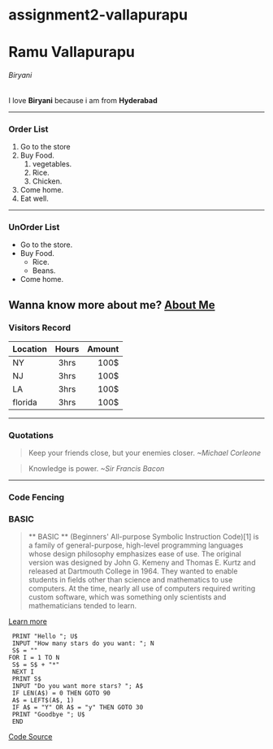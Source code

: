 # assignment2-vallapurapu
# Ramu Vallapurapu
###### Biryani

I love **Biryani** because i am from **Hyderabad**

---
### Order List
 1. Go to the store
 2. Buy Food.
     1. vegetables.
     2. Rice.
     3. Chicken.
 3. Come home.
 4. Eat well.

 ---

 ### UnOrder List

 * Go to the store.
 * Buy Food.
    * Rice.
    * Beans.
 * Come home.

 Wanna know more about me? [About Me](https://github.com/s541910/assignment2-vallapurapu/blob/main/AboutMe.md)
 ---
 ### Visitors Record
 
| Location  |      Hours    |  Amount |
|:----------|:-------------:|--------:|
|   NY |   3hrs        |  100$   |   
|   NJ |   3hrs        |  100$   |   
|  LA |   3hrs        |  100$   |
| florida|    3hrs        | 100$    |


---

### Quotations

> Keep your friends close, but your enemies closer.	
                                    *~Michael Corleone*

> Knowledge is power.
              *~Sir Francis Bacon*

 ---

### Code Fencing

### BASIC
> ** BASIC ** (Beginners' All-purpose Symbolic Instruction Code)[1] is a family of general-purpose, high-level programming languages whose design philosophy emphasizes ease of use. The original version was designed by John G. Kemeny and Thomas E. Kurtz and released at Dartmouth College in 1964. They wanted to enable students in fields other than science and mathematics to use computers. At the time, nearly all use of computers required writing custom software, which was something only scientists and mathematicians tended to learn.

[Learn more](https://en.wikipedia.org/wiki/BASIC)

~~~ INPUT "What is your name: "; U$
 PRINT "Hello "; U$
 INPUT "How many stars do you want: "; N
 S$ = ""
FOR I = 1 TO N
 S$ = S$ + "*"
 NEXT I
 PRINT S$
 INPUT "Do you want more stars? "; A$
 IF LEN(A$) = 0 THEN GOTO 90
 A$ = LEFT$(A$, 1)
 IF A$ = "Y" OR A$ = "y" THEN GOTO 30
 PRINT "Goodbye "; U$
 END
 ~~~
 [Code Source](https://en.wikipedia.org/wiki/BASIC)




